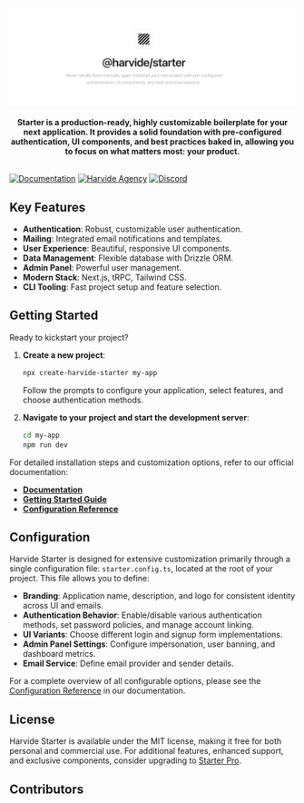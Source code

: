 <br />
<p align="center">
    <a href="https://starter.harvide.com" target="_blank"><img src="./static/images/harvide-starter-banner.png" alt="Harvide Starter banner, with logo and text." width="800"></a>
    <br />
    <br />
    <b>Starter is a production-ready, highly customizable boilerplate for your next application. It provides a solid foundation with pre-configured authentication, UI components, and best practices baked in, allowing you to focus on what matters most: your product.</b>
    <br />
    <br />
</p>

[![Documentation](https://img.shields.io/badge/Documentation-starter.harvide.com/docs-blue?style=flat-square)](https://starter.harvide.com/docs)
[![Harvide Agency](https://img.shields.io/badge/Harvide_Agency-harvide.com-purple?style=flat-square)](https://harvide.com)
[![Discord](https://img.shields.io/discord/123456789012345678?label=Discord&style=flat-square)](https://discord.gg/jmm8PMCn9W)

## Key Features

-   **Authentication**: Robust, customizable user authentication.
-   **Mailing**: Integrated email notifications and templates.
-   **User Experience**: Beautiful, responsive UI components.
-   **Data Management**: Flexible database with Drizzle ORM.
-   **Admin Panel**: Powerful user management.
-   **Modern Stack**: Next.js, tRPC, Tailwind CSS.
-   **CLI Tooling**: Fast project setup and feature selection.

## Getting Started

Ready to kickstart your project?

1.  **Create a new project**:
    ```bash
    npx create-harvide-starter my-app
    ```
    Follow the prompts to configure your application, select features, and choose authentication methods.

2.  **Navigate to your project and start the development server**:
    ```bash
    cd my-app
    npm run dev
    ```

For detailed installation steps and customization options, refer to our official documentation:

*   **[Documentation](https://starter.harvide.com/docs)**
*   **[Getting Started Guide](/docs/getting-started)**
*   **[Configuration Reference](/docs/configuration)**

## Configuration

Harvide Starter is designed for extensive customization primarily through a single configuration file: `starter.config.ts`, located at the root of your project. This file allows you to define:

*   **Branding**: Application name, description, and logo for consistent identity across UI and emails.
*   **Authentication Behavior**: Enable/disable various authentication methods, set password policies, and manage account linking.
*   **UI Variants**: Choose different login and signup form implementations.
*   **Admin Panel Settings**: Configure impersonation, user banning, and dashboard metrics.
*   **Email Service**: Define email provider and sender details.

For a complete overview of all configurable options, please see the [Configuration Reference](/docs/configuration) in our documentation.

## License

Harvide Starter is available under the MIT license, making it free for both personal and commercial use. For additional features, enhanced support, and exclusive components, consider upgrading to [Starter Pro](https://starter.harvide.com/pro).

## Contributors
